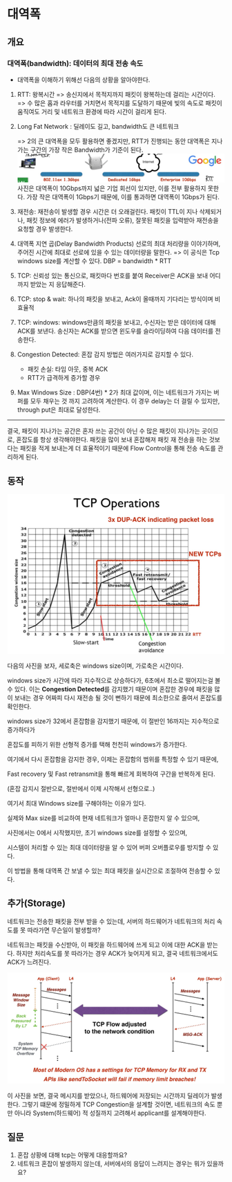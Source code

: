 # 대역폭

## 개요

### 대역폭(bandwidth): 데이터의 최대 전송 속도

* 대역폭을 이해하기 위해선 다음의 상황을 알아야한다.
1. RTT: 왕복시간 => 송신지에서 목적지까지 패킷이 왕복하는데 걸리는 시간이다.
   => 수 많은 홉과 라우터를 거치면서 목적지를 도달하기 때문에 빛의 속도로 패킷이 움직여도 거리 및 네트워크 환경에 따라 시간이 걸리게 된다.
2. Long Fat Network : 딜레이도 길고, bandwidth도 큰 네트워크

    => 2의 큰 대역폭을 모두 활용하면 좋겠지만, RTT가 진행되는 동안 대역폭은
    지나가는 구간의 가장 작은 Bandwidth가 기준이 된다. 
![bandRTT](./이미지/bandwidthRTT.png)
사진은 대역폭이 10Gbps까지 넓은 기업 회선이 있지만, 이를 전부 활용하지 못한다.
가장 작은 대역폭이 1Gbps기 때문에, 이를 통과하면 대역폭이 1Gbps가 된다.

3. 재전송: 재전송이 발생할 경우 시간은 더 오래걸린다. 패킷이 TTL이 지나 삭제되거나,
패킷 정보에 에러가 발생하거나(전파 오류), 잘못된 패킷을 입력받아 재전송을 요청할 경우 발생한다. 

4. 대역폭 지연 곱(Delay Bandwidth Products)
선로의 최대 처리량을 이야기하며, 주어진 시간에 최대로 선로에 있을 수 있는 데이터량을 말한다. => 이 공식은 Tcp windows size를 계산할 수 있다.
DBP = bandwidth * RTT 

5. TCP: 신뢰성 있는 통신으로, 패킷마다 번호를 붙여 Receiver은 ACK을 보내 어디까지 받았는 지 응답해준다.

6. TCP: stop & wait: 하나의 패킷을 보내고, Ack이 올때까지 기다리는 방식이며 비효율적

7. TCP: windows: windows만큼의 패킷을 보내고, 수신자는 받은 데이터에 대해 ACK를 보낸다.
송신자는 ACK를 받으면 윈도우를 슬라이딩하여 다음 데이터를 전송한다.

8. Congestion Detected: 혼잡 감지 방법은 여러가지로 감지할 수 있다.
    * 패킷 손실: 타임 아웃, 중복 ACK
    * RTT가 급격하게 증가할 경우

9. Max Windows Size : DBP(4번) * 2가 최대 값이며, 이는 네트워크가 가지는 버퍼를 모두 채우는 것 까지 고려하여 계산한다. 이 경우 delay는 더 걸릴 수 있지만, through put은 최대로 달성한다.
- - -
결국, 패킷이 지나가는 공간은 혼자 쓰는 공간이 아닌 수 많은 패킷이 지나가는 곳이므로, 혼잡도를 항상 생각해야한다. 패킷을 많이 보내 혼잡해져 패킷 재 전송을 하는 것보다는 패킷을 적게 보내는게 더 효율적이기 때문에 Flow Control을 통해 전송 속도를 관리하게 된다.

## 동작


![congest](./이미지/TCP_Congestion.png)

다음의 사진을 보자, 세로축은 windows size이며, 가로축은 시간이다.

windows size가 시간에 따라 지수적으로 상승하다가, 6초에서 최소로 떨어지는걸 볼 수 있다.
이는 **Congestion Detected**를 감지했기 때문이며 혼잡한 경우에 패킷을 많이 보내는 경우 어짜피 다시 재전송 될 것이 뻔하기 때문에 최소한으로 줄여서 혼잡도를 확인한다.

windows size가 32에서 혼잡함을 감지했기 때문에, 이 절반인 16까지는 지수적으로 증가하다가

혼잡도를 피하기 위한 선형적 증가를 택해 천천히 windows가 증가한다.

여기에서 다시 혼잡함을 감지한 경우, 이제는 혼잡함의 범위를 특정할 수 있기 때문에,

Fast recovery 및 Fast retransmit을 통해 빠르게 회복하여 구간을 반복하게 된다.

(혼잡 감지시 절반으로, 절반에서 이제 시작해서 선형으로..)


여기서 최대 Windows size를 구해야하는 이유가 있다. 

실제와 Max size를 비교하여 현재 네트워크가 얼마나 혼잡한지 알 수 있으며,

사진에서는 0에서 시작했지만, 초기 windows size를 설정할 수 있으며,

시스템이 처리할 수 있는 최대 데이터량을 알 수 있어 버퍼 오버플로우를 방지할 수 있다.

이 방법을 통해 대역폭 간 보낼 수 있는 최대 패킷을 실시간으로 조절하여 전송할 수 있다.

## 추가(Storage)

네트워크는 전송한 패킷을 전부 받을 수 있는데, 서버의 하드웨어가 네트워크의 처리 속도를 못 따라가면 무슨일이 발생할까?

네트워크는 패킷을 수신받아, 이 패킷을 하드웨어에 쓰게 되고 이에 대한 ACK을 받는다.
하지만 처리속도를 못 따라가는 경우 ACK가 늦어지게 되고, 결국 네트워크에서도 ACK가 느려진다.

![storage_delay](./이미지/storagedelay.png)

이 사진을 보면, 결국 메시지를 받았으나, 하드웨어에 저장되는 시간까지 딜레이가 발생한다.
그렇기 떄문에 정밀하게 TCP Congestion을 설계할 것이면, 네트워크의 속도 뿐만 아니라 System(하드웨어) 적 성질까지 고려해서 applicant를 설계해야한다.



## 질문

1. 혼잡 상황에 대해 tcp는 어떻게 대응할까요?
2. 네트워크 혼잡이 발생하지 않는데, 서버에서의 응답이 느려지는 경우는 뭐가 있을까요?